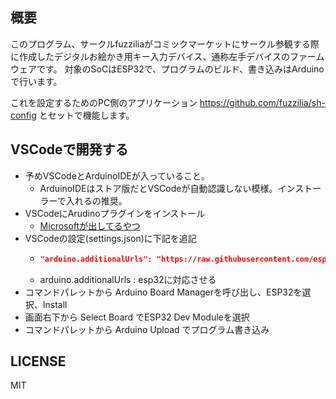 ## 概要

このプログラム、サークルfuzziliaがコミックマーケットにサークル参観する際に作成したデジタルお絵かき用キー入力デバイス、通称左手デバイスのファームウェアです。
対象のSoCはESP32で、プログラムのビルド、書き込みはArduinoで行います。

これを設定するためのPC側のアプリケーション https://github.com/fuzzilia/sh-config とセットで機能します。

## VSCodeで開発する

- 予めVSCodeとArduinoIDEが入っていること。
    - ArduinoIDEはストア版だとVSCodeが自動認識しない模様。インストーラーで入れるの推奨。
- VSCodeにArudinoプラグインをインストール
    - [Microsoftが出してるやつ](https://marketplace.visualstudio.com/items?itemName=vsciot-vscode.vscode-arduino)
- VSCodeの設定(settings.json)に下記を追記
    - ```json
      "arduino.additionalUrls": "https://raw.githubusercontent.com/espressif/arduino-esp32/gh-pages/package_esp32_index.json"
      ```
    - arduino.additionalUrls : esp32に対応させる
- コマンドパレットから Arduino Board Managerを呼び出し、ESP32を選択、Install
- 画面右下から Select Board でESP32 Dev Moduleを選択
- コマンドパレットから Arduino Upload でプログラム書き込み

## LICENSE

MIT